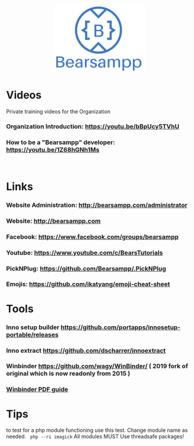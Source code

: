 <p align="center"><a href="https://bearsampp.com" target="_blank"><img width="250" src="img/Bearsampp-logo.svg"></a></p>

# Videos
Private training videos for the Organization


### Organization Introduction:   https://youtu.be/bBpUcy5TVhU
### How to be a "Bearsampp" developer: https://youtu.be/1Z68hGNh1Ms


<br>

# Links
### Website Administration: http://bearsampp.com/administrator
### Website: http://bearsampp.com
### Facebook: https://www.facebook.com/groups/bearsampp
### Youtube: https://www.youtube.com/c/BearsTutorials
### PickNPlug: https://github.com/Bearsampp/.PickNPlug
### Emojis: https://github.com/ikatyang/emoji-cheat-sheet


# Tools
### Inno setup builder https://github.com/portapps/innosetup-portable/releases
### Inno extract https://github.com/dscharrer/innoextract
### Winbinder https://github.com/wagy/WinBinder/ ( 2019 fork of original which is now readonly from 2015 )
### [Winbinder PDF guide](https://github.com/Bearsampp/.teams/blob/d9cce080c3e2245bfa94ac41bc21bab49117e10e/silo.tips_winbinding-your-code-win32-gui-development-with-php-and-winbinder-aaron-wormus.pdf) 


# Tips
to test for a php module functioning use this test.  Change module name as needed.
``` php --ri imagick```
All modules MUST Use threadsafe packages!
